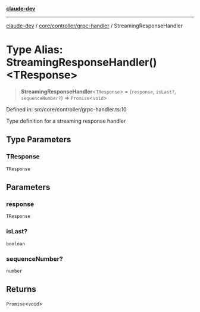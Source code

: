 [**claude-dev**](../../../../README.md)

***

[claude-dev](../../../../README.md) / [core/controller/grpc-handler](../README.md) / StreamingResponseHandler

# Type Alias: StreamingResponseHandler()\<TResponse\>

> **StreamingResponseHandler**\<`TResponse`\> = (`response`, `isLast?`, `sequenceNumber?`) => `Promise`\<`void`\>

Defined in: src/core/controller/grpc-handler.ts:10

Type definition for a streaming response handler

## Type Parameters

### TResponse

`TResponse`

## Parameters

### response

`TResponse`

### isLast?

`boolean`

### sequenceNumber?

`number`

## Returns

`Promise`\<`void`\>
